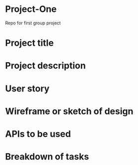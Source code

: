 # Project-One
Repo for first group project

# Project title

# Project description

# User story

# Wireframe or sketch of design

# APIs to be used

# Breakdown of tasks

